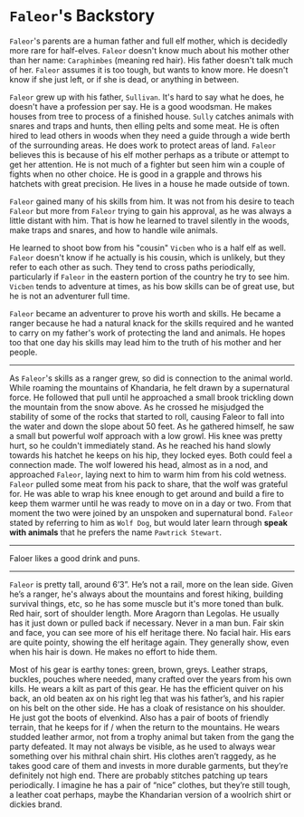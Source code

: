 # `Faleor`'s Backstory

`Faleor`'s parents are a human father and full elf mother, which is decidedly more rare for half-elves. `Faleor` doesn't know much about his mother other than her name: `Caraphimbes` (meaning red hair). His father doesn't talk much of her. `Faleor` assumes it is too tough, but wants to know more. He doesn't know if she just left, or if she is dead, or anything in between. 

`Faleor` grew up with his father, `Sullivan`. It's hard to say what he does, he doesn't have a profession per say. He is a good woodsman. He makes houses from tree to process of a finished house. `Sully` catches animals with snares and traps and hunts, then elling pelts and some meat. He is often hired to lead others in woods when they need a guide through a wide berth of the surrounding areas. He does work to protect areas of land. `Faleor` believes this is because of his elf mother perhaps as a tribute or attempt to get her attention. He is not much of a fighter but seen him win a couple of fights when no other choice. He is good in a grapple and throws his hatchets with great precision. He lives in a house he made outside of town.  

`Faleor` gained many of his skills from him. It was not from his desire to teach `Faleor` but more from `Faleor` trying to gain his approval, as he was always a little distant with him. That is how he learned to travel silently in the woods, make traps and snares, and how to handle wile animals. 

He learned to shoot bow from his "cousin" `Vicben` who is a half elf as well. `Faleor` doesn't know if he actually is his cousin, which is unlikely, but they refer to each other as such. They tend to cross paths periodically, particularly if `Faleor` in the eastern portion of the country he try to see him. `Vicben` tends to adventure at times, as his bow skills can be of great use, but he is not an adventurer full time.  

`Faleor` became an adventurer to prove his worth and skills. He became a ranger because he had a natural knack for the skills required and he wanted to carry on my father's work of protecting the land and animals. He hopes too that one day his skills may lead him to the truth of his mother and her people.  

---

As `Faleor`'s skills as a ranger grew, so did is connection to the animal world. While roaming the mountains of Khandaria, he felt drawn by a supernatural force. He followed that pull until he approached a small brook trickling down the mountain from the snow above. As he crossed he misjudged the stability of some of the rocks that started to roll, causing Faleor to fall into the water and down the slope about 50 feet. As he gathered himself, he saw a small but powerful wolf approach with a low growl. His knee was pretty hurt, so he couldn't immediately stand. As he reached his hand slowly towards his hatchet he keeps on his hip, they locked eyes. Both could feel a connection made. The wolf lowered his head, almost as in a nod, and approached `Faleor`, laying next to him to warm him from his cold wetness. `Faleor` pulled some meat from his pack to share, that the wolf was grateful for. He was able to wrap his knee enough to get around and build a fire to keep them warmer until he was ready to move on in a day or two. From that moment the two were joined by an unspoken and supernatural bond. `Faleor` stated by referring to him as `Wolf Dog`, but would later learn through **speak with animals** that he prefers the name `Pawtrick Stewart`.

---

Faloer likes a good drink and puns.

---

`Faleor` is pretty tall, around 6’3”. He’s not a rail, more on the lean side. Given he’s a ranger, he's always about the mountains and forest hiking, building survival things, etc, so he has some muscle but it's more toned than bulk. Red hair, sort of shoulder length. More Aragorn than Legolas. He usually has it just down or pulled back if necessary. Never in a man bun. Fair skin and face, you can see more of his elf heritage there. No facial hair. His ears are quite pointy, showing the elf heritage again. They generally show, even when his hair is down. He makes no effort to hide them.  

Most of his gear is earthy tones: green, brown, greys. Leather straps, buckles, pouches where needed, many crafted over the years from his own kills. He wears a kilt as part of this gear. He has the efficient quiver on his back, an old beaten ax on his right leg that was his father’s, and his rapier on his belt on the other side. He has a cloak of resistance on his shoulder. He just got the boots of elvenkind. Also has a pair of boots of friendly terrain, that he keeps for if / when the return to the mountains. He wears studded leather armor, not from a trophy animal but taken from the gang the party defeated. It may not always be visible, as he used to always wear something over his mithral chain shirt. His clothes aren’t raggedy, as he takes good care of them and invests in more durable garments, but they’re definitely not high end. There are probably stitches patching up tears periodically. I imagine he has a pair of “nice” clothes, but they’re still tough, a leather coat perhaps, maybe the Khandarian version of a woolrich shirt or dickies brand.  
